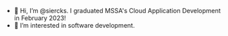 - 👋 Hi, I’m @siercks. I graduated MSSA's Cloud Application Development in February 2023!
- 👀 I’m interested in software development. 
